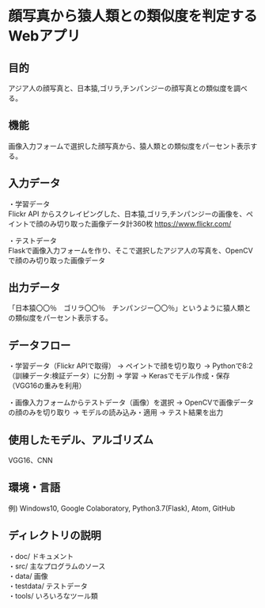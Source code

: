 # 顔写真から猿人類との類似度を判定するWebアプリ

## 目的
アジア人の顔写真と、日本猿,ゴリラ,チンパンジーの顔写真との類似度を調べる。

## 機能
画像入力フォームで選択した顔写真から、猿人類との類似度をパーセント表示する。

## 入力データ
・学習データ  
Flickr API からスクレイピングした、日本猿,ゴリラ,チンパンジーの画像を、ペイントで顔のみ切り取った画像データ計360枚
https://www.flickr.com/

・テストデータ  
Flaskで画像入力フォームを作り、そこで選択したアジア人の写真を、OpenCVで顔のみ切り取った画像データ

## 出力データ
「日本猿〇〇％　ゴリラ〇〇％　チンパンジー〇〇％」というように猿人類との類似度をパーセント表示する。

## データフロー
・学習データ（Flickr APIで取得） → ペイントで顔を切り取り → Pythonで8:2（訓練データ:検証データ）に分割 → 学習 → Kerasでモデル作成・保存（VGG16の重みを利用）

・画像入力フォームからテストデータ（画像）を選択 → OpenCVで画像データの顔のみを切り取り → モデルの読み込み・適用 → テスト結果を出力

## 使用したモデル、アルゴリズム
VGG16、CNN

## 環境・言語
例) Windows10, Google Colaboratory, Python3.7(Flask), Atom, GitHub

## ディレクトリの説明  
・doc/ ドキュメント  
・src/ 主なプログラムのソース  
・data/ 画像  
・testdata/ テストデータ  
・tools/ いろいろなツール類
